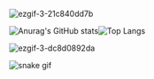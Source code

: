 ![ezgif-3-21c840dd7b](https://user-images.githubusercontent.com/88912978/211168451-5543b614-55d4-474e-bf29-0444e526f959.gif)


![Anurag's GitHub stats](https://github-readme-stats.vercel.app/api?username=karenlisboa&theme=aura&show_icons=true)![Top Langs](https://github-readme-stats.vercel.app/api/top-langs/?username=karenlisboa&theme=aura&show_icons=true)

![ezgif-3-dc8d0892da](https://user-images.githubusercontent.com/88912978/211168620-94a39194-b47f-4ed3-936b-9ed84d236422.gif)

![snake gif](https://github.com/karenlisboa/karenlisboa/blob/output/github-contribution-grid-snake.svg)





